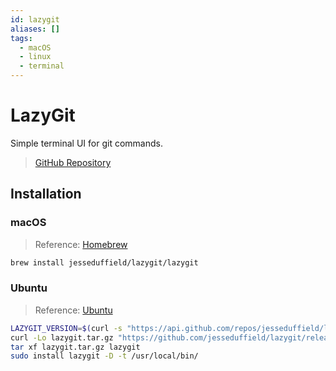 ```yaml
---
id: lazygit
aliases: []
tags:
  - macOS
  - linux
  - terminal
---
```


# LazyGit

Simple terminal UI for git commands.

> [GitHub Repository](https://github.com/jesseduffield/lazygit)

## Installation

### macOS

> Reference: [Homebrew](https://github.com/jesseduffield/lazygit?tab=readme-ov-file#homebrew)

```bash
brew install jesseduffield/lazygit/lazygit
```

### Ubuntu

> Reference: [Ubuntu](https://github.com/jesseduffield/lazygit?tab=readme-ov-file#ubuntu)

```bash
LAZYGIT_VERSION=$(curl -s "https://api.github.com/repos/jesseduffield/lazygit/releases/latest" | \grep -Po '"tag_name": *"v\K[^"]*')
curl -Lo lazygit.tar.gz "https://github.com/jesseduffield/lazygit/releases/download/v${LAZYGIT_VERSION}/lazygit_${LAZYGIT_VERSION}_Linux_x86_64.tar.gz"
tar xf lazygit.tar.gz lazygit
sudo install lazygit -D -t /usr/local/bin/
```
